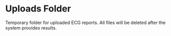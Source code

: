 # Uploads Folder
Temporary folder for uploaded ECG reports. All files will be deleted after the system provides results.
